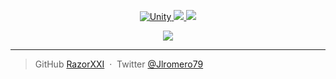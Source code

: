 <p align="center">
  <a href="https://unity.com/">
    <img src="https://img.shields.io/badge/Unity-2020.3.25f1-red"
         alt="Unity">
  </a>
  <a href="https://docs.unity3d.com/Manual/index.html">
    <img src="https://img.shields.io/badge/UnityDoc-2020.3-green">
  </a>
  <a href="https://docs.unity3d.com/ScriptReference/index.html">
    <img src="https://img.shields.io/badge/UnityAPI-2020.3-blue">
  </a>
</p>

<p align="center">
  <a href="https://github.com/anuraghazra/github-readme-stats">
    <img src="https://github-readme-stats.vercel.app/api?username=RazorXXI&count_private=true&show_icons=true&theme=tokyonight" />
  </a>
</p>

---

> GitHub [RazorXXI](https://github.com/RazorXXI) &nbsp;&middot;&nbsp;
> Twitter [@Jlromero79](https://twitter.com/Jlromero79)
<!---
RazorXXI/RazorXXI is a ✨ special ✨ repository because its `README.md` (this file) appears on your GitHub profile.
You can click the Preview link to take a look at your changes.
--->
